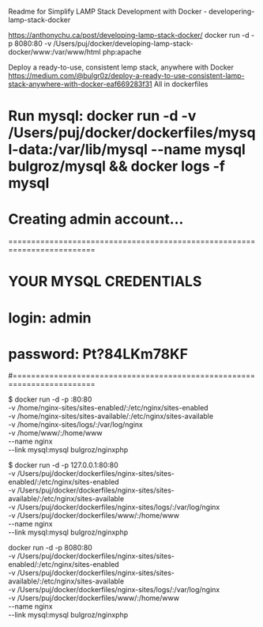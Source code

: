 Readme for Simplify LAMP Stack Development with Docker - developering-lamp-stack-docker

https://anthonychu.ca/post/developing-lamp-stack-docker/
docker run -d -p 8080:80 -v /Users/puj/docker/developing-lamp-stack-docker/www:/var/www/html php:apache

Deploy a ready-to-use, consistent lemp stack, anywhere with Docker
https://medium.com/@bulgr0z/deploy-a-ready-to-use-consistent-lamp-stack-anywhere-with-docker-eaf669283f31
All in dockerfiles

Run mysql:
docker run -d -v /Users/puj/docker/dockerfiles/mysql-data:/var/lib/mysql --name mysql bulgroz/mysql && docker logs -f mysql
=========================================================================
#  Creating admin account...
=========================================================================
#
#  YOUR MYSQL CREDENTIALS
#    login: admin
#    password: Pt?84LKm78KF
#========================================================================


$ docker run -d -p <your public ip>:80:80 \
-v /home/nginx-sites/sites-enabled/:/etc/nginx/sites-enabled \
-v /home/nginx-sites/sites-available/:/etc/nginx/sites-available \
-v /home/nginx-sites/logs/:/var/log/nginx \
-v /home/www/:/home/www \
--name nginx \
--link mysql:mysql bulgroz/nginxphp

$ docker run -d -p 127.0.0.1:80:80 \
-v /Users/puj/docker/dockerfiles/nginx-sites/sites-enabled/:/etc/nginx/sites-enabled \
-v /Users/puj/docker/dockerfiles/nginx-sites/sites-available/:/etc/nginx/sites-available \
-v /Users/puj/docker/dockerfiles/nginx-sites/logs/:/var/log/nginx \
-v /Users/puj/docker/dockerfiles/www/:/home/www \
--name nginx \
--link mysql:mysql bulgroz/nginxphp

docker run -d -p 8080:80 \
-v /Users/puj/docker/dockerfiles/nginx-sites/sites-enabled/:/etc/nginx/sites-enabled \
-v /Users/puj/docker/dockerfiles/nginx-sites/sites-available/:/etc/nginx/sites-available \
-v /Users/puj/docker/dockerfiles/nginx-sites/logs/:/var/log/nginx \
-v /Users/puj/docker/dockerfiles/www/:/home/www \
--name nginx \
--link mysql:mysql bulgroz/nginxphp